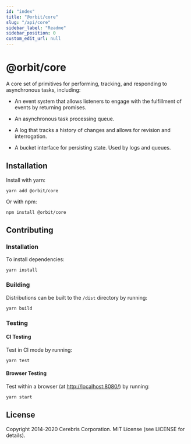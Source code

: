 ```yaml
---
id: "index"
title: "@orbit/core"
slug: "/api/core"
sidebar_label: "Readme"
sidebar_position: 0
custom_edit_url: null
---
```


# @orbit/core

A core set of primitives for performing, tracking, and responding to
asynchronous tasks, including:

- An event system that allows listeners to engage with the fulfillment of
  events by returning promises.

- An asynchronous task processing queue.

- A log that tracks a history of changes and allows for revision and
  interrogation.

- A bucket interface for persisting state. Used by logs and queues.

## Installation

Install with yarn:

```
yarn add @orbit/core
```

Or with npm:

```
npm install @orbit/core
```

## Contributing

### Installation

To install dependencies:

```
yarn install
```

### Building

Distributions can be built to the `/dist` directory by running:

```
yarn build
```

### Testing

#### CI Testing

Test in CI mode by running:

```
yarn test
```

#### Browser Testing

Test within a browser
(at [http://localhost:8080/](http://localhost:8080/)) by running:

```
yarn start
```

## License

Copyright 2014-2020 Cerebris Corporation. MIT License (see LICENSE for details).
